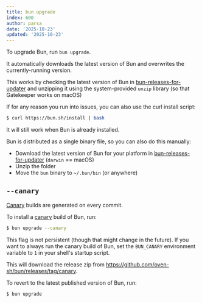```yaml
---
title: bun upgrade
index: 600
author: parsa
date: '2025-10-23'
updated: '2025-10-23'
---
```

To upgrade Bun, run `bun upgrade`.

It automatically downloads the latest version of Bun and overwrites the currently-running version.

This works by checking the latest version of Bun in [bun-releases-for-updater](https://github.com/Jarred-Sumner/bun-releases-for-updater/releases) and unzipping it using the system-provided `unzip` library (so that Gatekeeper works on macOS)

If for any reason you run into issues, you can also use the curl install script:

```bash
$ curl https://bun.sh/install | bash
```

It will still work when Bun is already installed.

Bun is distributed as a single binary file, so you can also do this manually:

- Download the latest version of Bun for your platform in [bun-releases-for-updater](https://github.com/Jarred-Sumner/bun-releases-for-updater/releases/latest) (`darwin` == macOS)
- Unzip the folder
- Move the `bun` binary to `~/.bun/bin` (or anywhere)

## `--canary`

[Canary](https://github.com/oven-sh/bun/releases/tag/canary) builds are generated on every commit.

To install a [canary](https://github.com/oven-sh/bun/releases/tag/canary) build of Bun, run:

```bash
$ bun upgrade --canary
```

This flag is not persistent (though that might change in the future). If you want to always run the canary build of Bun, set the `BUN_CANARY` environment variable to `1` in your shell's startup script.

This will download the release zip from https://github.com/oven-sh/bun/releases/tag/canary.

To revert to the latest published version of Bun, run:

```bash
$ bun upgrade
```
